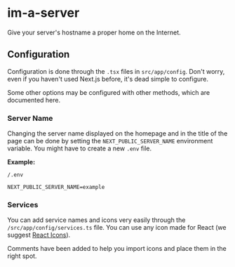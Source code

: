 # im-a-server

Give your server's hostname a proper home on the Internet.

## Configuration

Configuration is done through the `.tsx` files in `src/app/config`. Don't worry, even if you haven't used Next.js before, it's dead simple to configure.

Some other options may be configured with other methods, which are documented here.

### Server Name

Changing the server name displayed on the homepage and in the title of the page can be done by setting the `NEXT_PUBLIC_SERVER_NAME` environment variable. You might have to create a new `.env` file.

**Example:**

`/.env`

```text
NEXT_PUBLIC_SERVER_NAME=example
```

### Services

You can add service names and icons very easily through the `/src/app/config/services.ts` file. You can use any icon made for React (we suggest [React Icons](https://react-icons.github.io/react-icons)).

Comments have been added to help you import icons and place them in the right spot.
